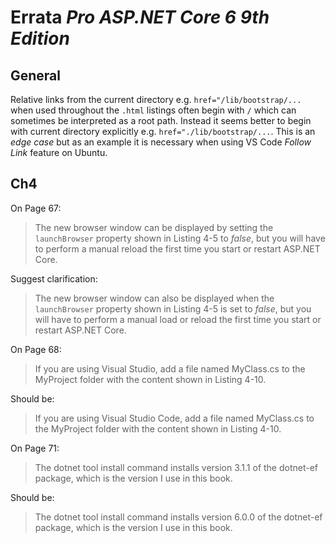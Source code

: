 # Errata *Pro ASP.NET Core 6 9th Edition*

## General

Relative links from the current directory e.g. `href="/lib/bootstrap/...` when used throughout the `.html` listings often begin with `/` which can sometimes be interpreted as a root path. Instead it seems better to begin with current directory explicitly e.g. `href="./lib/bootstrap/...`. This is an *edge case* but as an example it is necessary when using VS Code *Follow Link* feature on Ubuntu.

## Ch4

On Page 67:

> The new browser window can be displayed by setting the `launchBrowser` property shown in Listing 4-5 to *false*,
> but you will have to perform a manual reload the first time you start or restart ASP.NET Core.

Suggest clarification:

> The new browser window can also be displayed when the `launchBrowser` property shown in Listing 4-5 is set to
> *false*, but you will have to perform a manual load or reload the first time you start or restart ASP.NET Core.

On Page 68:

> If you are using Visual Studio, add a file named MyClass.cs to the MyProject folder with the content shown in
> Listing 4-10.

Should be:

> If you are using Visual Studio Code, add a file named MyClass.cs to the MyProject folder with the content shown in
> Listing 4-10.

On Page 71:

> The dotnet tool install command installs version 3.1.1 of the dotnet-ef package, which is the version I use in this
> book.

Should be:

> The dotnet tool install command installs version 6.0.0 of the dotnet-ef package, which is the version I use in this
> book.
